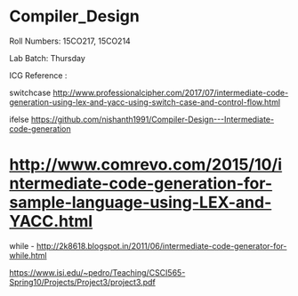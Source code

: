 # Compiler_Design

Roll Numbers: 15CO217, 15CO214

Lab Batch: Thursday

ICG Reference : 

switchcase  http://www.professionalcipher.com/2017/07/intermediate-code-generation-using-lex-and-yacc-using-switch-case-and-control-flow.html

ifelse      https://github.com/nishanth1991/Compiler-Design---Intermediate-code-generation

# http://www.comrevo.com/2015/10/intermediate-code-generation-for-sample-language-using-LEX-and-YACC.html

while   -   http://2k8618.blogspot.in/2011/06/intermediate-code-generator-for-while.html    

https://www.isi.edu/~pedro/Teaching/CSCI565-Spring10/Projects/Project3/project3.pdf

